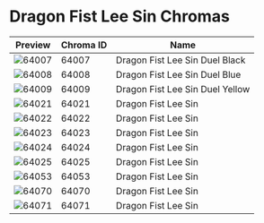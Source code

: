 # Dragon Fist Lee Sin Chromas

| Preview | Chroma ID | Name |
|---------|-----------|------|
| ![64007](https://raw.communitydragon.org/latest/plugins/rcp-be-lol-game-data/global/default/v1/champion-chroma-images/64/64007.png) | 64007 | Dragon Fist Lee Sin Duel Black |
| ![64008](https://raw.communitydragon.org/latest/plugins/rcp-be-lol-game-data/global/default/v1/champion-chroma-images/64/64008.png) | 64008 | Dragon Fist Lee Sin Duel Blue |
| ![64009](https://raw.communitydragon.org/latest/plugins/rcp-be-lol-game-data/global/default/v1/champion-chroma-images/64/64009.png) | 64009 | Dragon Fist Lee Sin Duel Yellow |
| ![64021](https://raw.communitydragon.org/latest/plugins/rcp-be-lol-game-data/global/default/v1/champion-chroma-images/64/64021.png) | 64021 | Dragon Fist Lee Sin |
| ![64022](https://raw.communitydragon.org/latest/plugins/rcp-be-lol-game-data/global/default/v1/champion-chroma-images/64/64022.png) | 64022 | Dragon Fist Lee Sin |
| ![64023](https://raw.communitydragon.org/latest/plugins/rcp-be-lol-game-data/global/default/v1/champion-chroma-images/64/64023.png) | 64023 | Dragon Fist Lee Sin |
| ![64024](https://raw.communitydragon.org/latest/plugins/rcp-be-lol-game-data/global/default/v1/champion-chroma-images/64/64024.png) | 64024 | Dragon Fist Lee Sin |
| ![64025](https://raw.communitydragon.org/latest/plugins/rcp-be-lol-game-data/global/default/v1/champion-chroma-images/64/64025.png) | 64025 | Dragon Fist Lee Sin |
| ![64053](https://raw.communitydragon.org/latest/plugins/rcp-be-lol-game-data/global/default/v1/champion-chroma-images/64/64053.png) | 64053 | Dragon Fist Lee Sin |
| ![64070](https://raw.communitydragon.org/latest/plugins/rcp-be-lol-game-data/global/default/v1/champion-chroma-images/64/64070.png) | 64070 | Dragon Fist Lee Sin |
| ![64071](https://raw.communitydragon.org/latest/plugins/rcp-be-lol-game-data/global/default/v1/champion-chroma-images/64/64071.png) | 64071 | Dragon Fist Lee Sin |